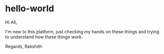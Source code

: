 # hello-world
Hi All,

I'm new to this platform, just checking my hands on these things and trying to understand how these things work.

Regards,
Rakshith 
